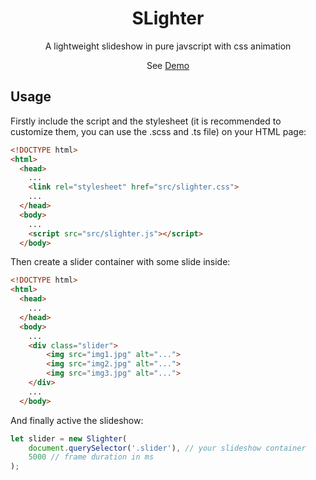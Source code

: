<h1 align="center">SLighter</h1>

<p align="center">A lightweight slideshow in pure javscript with css animation</p>
<p align="center">See <a href="https://jupiter007-43.github.io/SLighter/demo.html">Demo</a></p>

## Usage

Firstly include the script and the stylesheet (it is recommended to customize them, you can use the .scss and .ts file) on your HTML page:

```html
<!DOCTYPE html>
<html>
  <head>
    ...
    <link rel="stylesheet" href="src/slighter.css">
    ...
  </head>
  <body>
    ...
    <script src="src/slighter.js"></script>
  </body>
```

Then create a slider container with some slide inside:

```html
<!DOCTYPE html>
<html>
  <head>
    ...
  </head>
  <body>
    ...
    <div class="slider">
        <img src="img1.jpg" alt="...">
        <img src="img2.jpg" alt="...">
        <img src="img3.jpg" alt="...">
    </div>
    ...
  </body>
```

And finally active the slideshow:

```js
let slider = new Slighter(
    document.querySelector('.slider'), // your slideshow container
    5000 // frame duration in ms
);
```
